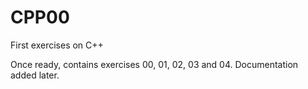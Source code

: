 # CPP00
First exercises on C++

Once ready, contains exercises 00, 01, 02, 03 and 04. Documentation added later.
